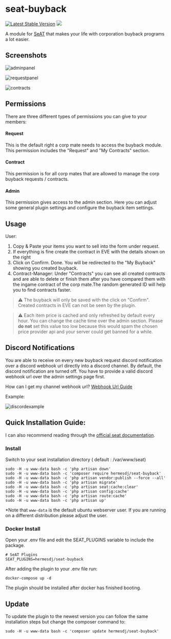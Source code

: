 # seat-buyback

[![Latest Stable Version](http://img.shields.io/packagist/v/hermesdj/seat-buyback.svg?style=flat-square)]()
![](https://img.shields.io/github/license/hermesdj/seat-buyback?style=flat-square)

A module for [SeAT](https://github.com/eveseat/seat) that makes your life with corporation buyback programs a lot
easier.

## Screenshots

![adminpanel](https://i.imgur.com/1c3sdA6.png)

![requestpanel](https://i.imgur.com/CC7NtH3.png)

![contracts](https://i.imgur.com/faV829v.png)

## Permissions

There are three different types of permissions you can give to your members:

#### Request

This is the default right a corp mate needs to access the buyback module. This permission includes the "Request" and "My
Contracts" section.

#### Contract

This permission is for all corp mates that are allowed to manage the corp buyback requests / contracts.

#### Admin

This permission gives access to the admin section. Here you can adjust some general plugin settings and configure the
buyback item settings.

## Usage

User:

1. Copy & Paste your items you want to sell into the form under request.
2. If everything is fine create the contract in EVE with the details shown on the right
3. Click on Confirm. Done. You will be redirected to the "My Buyback" showing you created buyback.
4. Contract-Manager: Under "Contracts" you can see all created contracts and are able to delete or finish them after you
   have compared them with the ingame contract of the corp mate.The random generated ID will help you to find contracts
   faster.

> :warning: The buyback will only be saved with the click on "Confirm". Created contracts in EVE can not be seen by the
> plugin.

> :warning: Each item price is cached and only refreshed by default every hour. You can change the cache time over the
> admin section. Please **do not** set this value too low because this would spam the chosen price provider api and your
> server could get banned for a while.

## Discord Notifications

You are able to receive on every new buyback request discord notification over a discord webhook url directly into a
discord channel. By default, the discord notification are turned off. You have to provide a valid discord webhook url
over the admin settings page first.

How can I get my channel webhook url?
[Webhook Url Guide](https://support.discord.com/hc/en-us/articles/228383668-Intro-to-Webhooks)

Example:

![discordexample](https://i.imgur.com/Y3BExAi.png)

## Quick Installation Guide:

I can also recommend reading through
the [official seat documentation](https://eveseat.github.io/docs/community_packages/).

### Install

Switch to your seat installation directory ( default : /var/www/seat)

```shell
sudo -H -u www-data bash -c 'php artisan down'
sudo -H -u www-data bash -c 'composer require hermesdj/seat-buyback'
sudo -H -u www-data bash -c 'php artisan vendor:publish --force --all'
sudo -H -u www-data bash -c 'php artisan migrate'
sudo -H -u www-data bash -c 'php artisan seat:cache:clear'
sudo -H -u www-data bash -c 'php artisan config:cache'
sudo -H -u www-data bash -c 'php artisan route:cache'
sudo -H -u www-data bash -c 'php artisan up'
```

*Note that `www-data` is the default ubuntu webserver user. If you are running on a different distribution please adjust
the user.

### Docker Install

Open your .env file and edit the SEAT_PLUGINS variable to include the package.

```
# SeAT Plugins
SEAT_PLUGINS=hermesdj/seat-buyback
```

After adding the plugin to your .env file run:

```
docker-compose up -d
```

The plugin should be installed after docker has finished booting.

## Update

To update the plugin to the newest version you can follow the same installation steps but change the composer command
to:

```shell
sudo -H -u www-data bash -c 'composer update hermesdj/seat-buyback'
```



